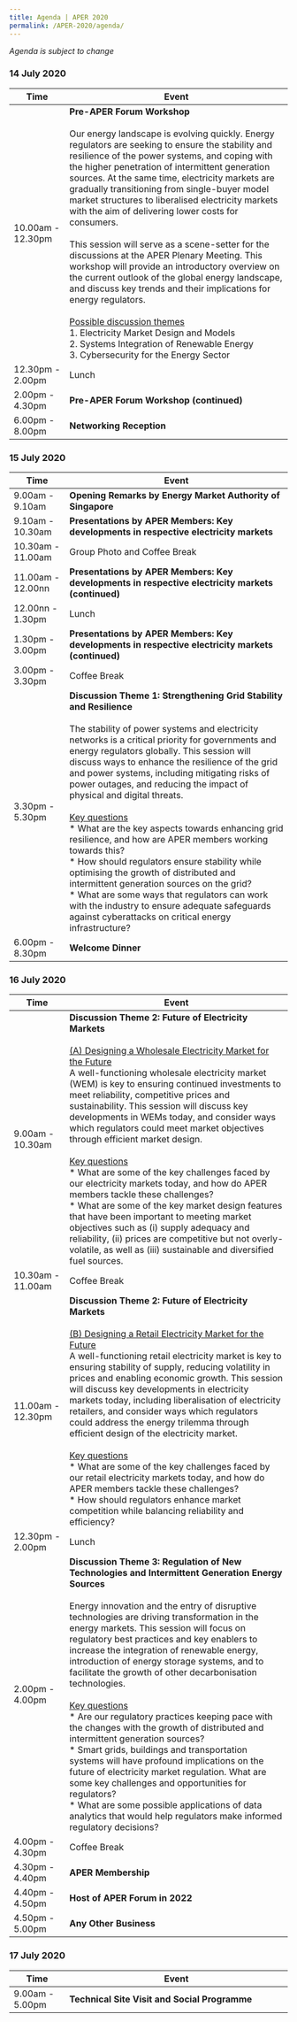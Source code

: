 ```yaml
---
title: Agenda | APER 2020
permalink: /APER-2020/agenda/
---
```

<style>
  table th:first-of-type {width: 20%}
  table th:nth-of-type(2) {width: 80%}
</style>

*Agenda is subject to change*

### **14 July 2020**

| **Time** | **Event** |
|-------------------|------------------------------------------------------------------------------------------------------------------------------------------------------------------------------------------------------------------------------------------------------------------------------------------------------------------------------------------------------------------------------------------------------------------------------------------------------------------------------------------------------------------------------------------------------------------------------------------------------------------------------------------------------------------------------------------------------------------------------------------------------------------------------------------------------------------------------------------------------------------------|
| 10.00am - 12.30pm | **Pre-APER Forum Workshop**<br><br>Our energy landscape is evolving quickly. Energy regulators are seeking to ensure the stability and resilience of the power systems, and coping with the higher penetration of intermittent generation sources. At the same time, electricity markets are gradually transitioning from single-buyer model market structures to liberalised electricity markets with the aim of delivering lower costs for consumers.<br><br>This session will serve as a scene-setter for the discussions at the APER Plenary Meeting. This workshop will provide an introductory overview on the current outlook of the global energy landscape, and discuss key trends and their implications for energy regulators.<br><br><u>Possible discussion themes</u><br>1.  Electricity Market Design and Models<br>2.  Systems Integration of Renewable Energy<br>3.  Cybersecurity for the Energy Sector |
| 12.30pm - 2.00pm  | Lunch |
| 2.00pm - 4.30pm   | **Pre-APER Forum Workshop (continued)** |
| 6.00pm - 8.00pm   | **Networking Reception** |

### **15 July 2020**

| **Time** | **Event** |
|-------------------|-----------------------------------------------------------------------------------------------------------------------------------------------------------------------------------------------------------------------------------------------------------------------------------------------------------------------------------------------------------------------------------------------------------------------------------------------------------------------------------------------------------------------------------------------------------------------------------------------------------------------------------------------------------------------------------------------------------------------------------------------------------------------------------------------------------------------------------------------------------------|
| 9.00am - 9.10am | **Opening Remarks by Energy Market Authority of Singapore** |
| 9.10am - 10.30am | **Presentations by APER Members: Key developments in respective electricity markets** |
| 10.30am - 11.00am | Group Photo and Coffee Break |
| 11.00am - 12.00nn | **Presentations by APER Members: Key developments in respective electricity markets (continued)** |
| 12.00nn - 1.30pm | Lunch |
| 1.30pm - 3.00pm | **Presentations by APER Members: Key developments in respective electricity markets (continued)** |
| 3.00pm - 3.30pm | Coffee Break |
| 3.30pm - 5.30pm | **Discussion Theme 1: Strengthening Grid Stability and Resilience**<br><br>The stability of power systems and electricity networks is a critical priority for governments and energy regulators globally. This session will discuss ways to enhance the resilience of the grid and power systems, including mitigating risks of power outages, and reducing the impact of physical and digital threats.<br><br><u>Key questions</u><br>* What are the key aspects towards enhancing grid resilience, and how are APER members working towards this?<br>* How should regulators ensure stability while optimising the growth of distributed and intermittent generation sources on the grid?<br>* What are some ways that regulators can work with the industry to ensure adequate safeguards against cyberattacks on critical energy infrastructure? |
| 6.00pm - 8.30pm | **Welcome Dinner** |

### **16 July 2020**

| **Time** | **Event** |
|-------------------|---------------------------------------------------------------------------------------------------------------------------------------------------------------------------------------------------------------------------------------------------------------------------------------------------------------------------------------------------------------------------------------------------------------------------------------------------------------------------------------------------------------------------------------------------------------------------------------------------------------------------------------------------------------------------------------------------------------------------------------------------------------------------------------------------------------------------------------------------------------------------------------------------------------------------------------------------------------------------|
| 9.00am - 10.30am | **Discussion Theme 2: Future of Electricity Markets**<br><br><u>(A) Designing a Wholesale Electricity Market for the Future</u><br>A well-functioning wholesale electricity market (WEM) is key to ensuring continued investments to meet reliability, competitive prices and sustainability. This session will discuss key developments in WEMs today, and consider ways which regulators could meet market objectives through efficient market design.<br><br><u>Key questions</u><br>* What are some of the key challenges faced by our electricity markets today, and how do APER members tackle these challenges?<br>* What are some of the key market design features that have been important to meeting market objectives such as (i) supply adequacy and reliability, (ii) prices are competitive but not overly-volatile, as well as (iii) sustainable and diversified fuel sources. |
| 10.30am - 11.00am | Coffee Break |
| 11.00am - 12.30pm | **Discussion Theme 2: Future of Electricity Markets**<br><br><u>(B) Designing a Retail Electricity Market for the Future</u><br>A well-functioning retail electricity market is key to ensuring stability of supply, reducing volatility in prices and enabling economic growth. This session will discuss key developments in electricity markets today, including liberalisation of electricity retailers, and consider ways which regulators could address the energy trilemma through efficient design of the electricity market.<br><br><u>Key questions</u><br>* What are some of the key challenges faced by our retail electricity markets today, and how do APER members tackle these challenges?<br>* How should regulators enhance market competition while balancing reliability and efficiency? |
| 12.30pm - 2.00pm | Lunch |
| 2.00pm - 4.00pm | **Discussion Theme 3: Regulation of New Technologies and Intermittent Generation Energy Sources**<br><br>Energy innovation and the entry of disruptive technologies are driving transformation in the energy markets. This session will focus on regulatory best practices and key enablers to increase the integration of renewable energy, introduction of energy storage systems, and to facilitate the growth of other decarbonisation technologies.<br><br><u>Key questions</u><br>* Are our regulatory practices keeping pace with the changes with the growth of distributed and intermittent generation sources?<br>* Smart grids, buildings and transportation systems will have profound implications on the future of electricity market regulation. What are some key challenges and opportunities for regulators?<br>* What are some possible applications of data analytics that would help regulators make informed regulatory decisions? |
| 4.00pm - 4.30pm | Coffee Break |
| 4.30pm - 4.40pm | **APER Membership** |
| 4.40pm - 4.50pm | **Host of APER Forum in 2022** |
| 4.50pm - 5.00pm | **Any Other Business** |

### **17 July 2020**

| **Time** | **Event** |
|-------------------|---------------------------------------------------------------------------------------------------------------------------------------------------------------------------------------------------------------------------------------------------------------------------------------------------------------------------------------------------------------------------------------------------------------------------------------------------------------------------------------------------------------------------------------------------------------------------------------------------------------------------------------------------------------------------------------------------------------------------------------------------------------------------------------------------------------------------------------------------------------------------------------------------------------------------------------------------------------------------|
| 9.00am - 5.00pm | **Technical Site Visit and Social Programme** |
